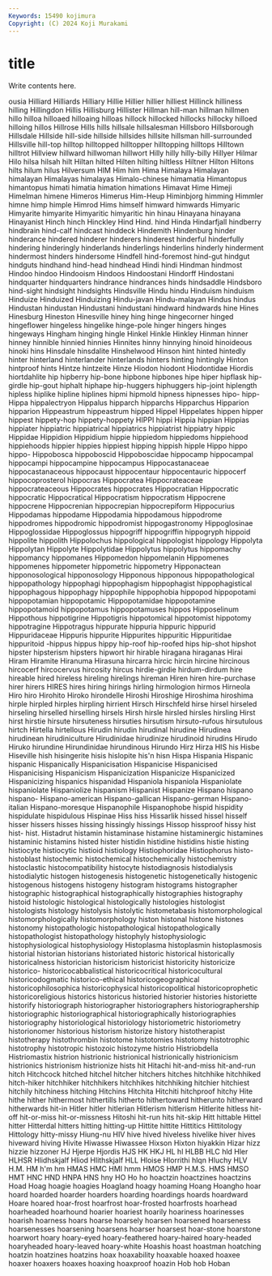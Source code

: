 ```yaml
---
Keywords: 15490 kojimura
Copyright: (C) 2024 Koji Murakami
---
```


# title

Write contents here.



ousia Hilliard Hilliards Hilliary Hillie Hillier hillier hilliest Hillinck
hilliness hilling Hillingdon Hillis Hillisburg Hillister Hillman hill-man hillman hillmen
hillo hilloa hilloaed hilloaing hilloas hillock hillocked hillocks hillocky hilloed
hilloing hillos Hillrose Hills hills hillsale hillsalesman Hillsboro Hillsborough Hillsdale
Hillside hill-side hillside hillsides hillsite hillsman hill-surrounded Hillsville hill-top hilltop
hilltopped hilltopper hilltopping hilltops Hilltown hilltrot Hillview hillward hillwoman hillwort
Hilly hilly hilly-billy Hillyer Hilmar Hilo hilsa hilsah hilt Hiltan
hilted Hilten hilting hiltless Hiltner Hilton Hiltons hilts hilum hilus
Hilversum HIM Him him Hima Himalaya Himalayan himalayan Himalayas himalayas
Himalo-chinese himamatia Himantopus himantopus himati himatia himation himations Himavat Hime
Himeji Himelman himene Himeros Himerus Him-Heup Himinbjorg himming Himmler himne
himp himple Himrod Hims himself himward himwards Himyaric Himyarite himyarite
Himyaritic himyaritic hin hinau Hinayana hinayana Hinayanist Hinch hinch Hinckley
Hind Hind. hind Hinda Hindarfjall hindberry hindbrain hind-calf hindcast hinddeck
Hindemith Hindenburg hinder hinderance hindered hinderer hinderers hinderest hinderful hinderfully
hindering hinderingly hinderlands hinderlings hinderlins hinderly hinderment hindermost hinders hindersome
Hindfell hind-foremost hind-gut hindgut hindguts hindhand hind-head hindhead Hindi hindi
Hindman hindmost Hindoo hindoo Hindooism Hindoos Hindoostani Hindorff Hindostani hindquarter
hindquarters hindrance hindrances hinds hindsaddle Hindsboro hind-sight hindsight hindsights Hindsville
Hindu hindu Hinduism hinduism Hinduize Hinduized Hinduizing Hindu-javan Hindu-malayan Hindus
hindus Hindustan hindustan Hindustani hindustani hindward hindwards hine Hines Hinesburg
Hineston Hinesville hiney hing hinge hingecorner hinged hingeflower hingeless hingelike
hinge-pole hinger hingers hinges hingeways Hingham hinging hingle Hinkel Hinkle
Hinkley Hinman hinner hinney hinnible hinnied hinnies Hinnites hinny hinnying
hinoid hinoideous hinoki hins Hinsdale hinsdalite Hinshelwood Hinson hint hinted
hintedly hinter hinterland hinterlander hinterlands hinters hinting hintingly Hinton hintproof
hints Hintze hintzeite Hinze Hiodon hiodont Hiodontidae Hiordis hiortdahlite hip
hipberry hip-bone hipbone hipbones hipe hiper hipflask hip-girdle hip-gout hiphalt
hiphape hip-huggers hiphuggers hip-joint hiplength hipless hiplike hipline hiplines hipmi
hipmold hipness hipnesses hipo- hipp- Hippa hippalectryon Hippalus hipparch hipparchs
Hipparchus Hipparion hipparion Hippeastrum hippeastrum hipped Hippel Hippelates hippen hipper
hippest hippety-hop hippety-hoppety HIPPI hippi Hippia hippian Hippias hippiater hippiatric
hippiatrical hippiatrics hippiatrist hippiatry hippic Hippidae Hippidion Hippidium hippie hippiedom
hippiedoms hippiehood hippiehoods hippier hippies hippiest hipping hippish hipple Hippo
hippo hippo- Hippobosca hippoboscid Hippoboscidae hippocamp hippocampal hippocampi hippocampine hippocampus
Hippocastanaceae hippocastanaceous hippocaust hippocentaur hippocentauric hippocerf hippocoprosterol hippocras Hippocratea Hippocrateaceae
hippocrateaceous Hippocrates hippocrates Hippocratian Hippocratic hippocratic Hippocratical Hippocratism hippocratism Hippocrene
hippocrene Hippocrenian hippocrepian hippocrepiform Hippocurius Hippodamas hippodame Hippodamia hippodamous hippodrome
hippodromes hippodromic hippodromist hippogastronomy Hippoglosinae Hippoglossidae Hippoglossus hippogriff hippogriffin hippogryph
hippoid hippolite hippolith Hippolochus hippological hippologist hippology Hippolyta Hippolytan Hippolyte
Hippolytidae Hippolytus hippolytus hippomachy hippomancy hippomanes Hippomedon hippomelanin Hippomenes hippomenes
hippometer hippometric hippometry Hipponactean hipponosological hipponosology Hipponous hipponous hippopathological hippopathology
hippophagi hippophagism hippophagist hippophagistical hippophagous hippophagy hippophile hippophobia hippopod hippopotami
hippopotamian hippopotamic Hippopotamidae hippopotamine hippopotamoid hippopotamus hippopotamuses hippos Hipposelinum Hippothous
hippotigrine Hippotigris hippotomical hippotomist hippotomy hippotragine Hippotragus hippurate hippuria hippuric
hippurid Hippuridaceae Hippuris hippurite Hippurites hippuritic Hippuritidae hippuritoid -hippus hippus
hippy hip-roof hip-roofed hips hip-shot hipshot hipster hipsterism hipsters hipwort
hir hirable hiragana hiraganas Hirai Hiram Hiramite Hiranuma Hirasuna hircarra
hircic hircin hircine hircinous hircocerf hircocervus hircosity hircus hirdie-girdie hirdum-dirdum
hire hireable hired hireless hireling hirelings hireman Hiren hiren hire-purchase
hirer hirers HIRES hires hiring hirings hirling hirmologion hirmos Hirneola
Hiro hiro Hirohito Hiroko hirondelle Hiroshi Hiroshige Hiroshima hiroshima hirple
hirpled hirples hirpling hirrient Hirsch Hirschfeld hirse hirsel hirseled hirseling
hirselled hirselling hirsels Hirsh hirsle hirsled hirsles hirsling Hirst hirst
hirstie hirsute hirsuteness hirsuties hirsutism hirsuto-rufous hirsutulous hirtch Hirtella hirtellous
Hirudin hirudin hirudinal hirudine Hirudinea hirudinean hirudiniculture Hirudinidae hirudinize hirudinoid
hirudins Hirudo Hiruko hirundine Hirundinidae hirundinous Hirundo Hirz Hirza HIS
his Hisbe Hiseville hish hisingerite hisis hislopite his'n hisn Hispa
Hispania Hispanic hispanic Hispanically Hispanicisation Hispanicise Hispanicised Hispanicising Hispanicism Hispanicization
Hispanicize Hispanicized Hispanicizing hispanics hispanidad Hispaniola hispaniola Hispaniolate hispaniolate Hispaniolize
hispanism Hispanist Hispanize Hispano hispano hispano- Hispano-american Hispano-gallican Hispano-german Hispano-italian
Hispano-moresque Hispanophile Hispanophobe hispid hispidity hispidulate hispidulous Hispinae Hiss hiss
Hissarlik hissed hissel hisself hisser hissers hisses hissing hissingly hissings
Hissop hissproof hissy hist hist- hist. Histadrut histamin histaminase histamine
histaminergic histamines histaminic histamins histed hister histidin histidine histidins histie
histing histiocyte histiocytic histioid histiology Histiophoridae Histiophorus histo- histoblast histochemic
histochemical histochemically histochemistry histoclastic histocompatibility histocyte histodiagnosis histodialysis histodialytic histogen
histogenesis histogenetic histogenetically histogenic histogenous histogens histogeny histogram histograms histographer
histographic histographical histographically histographies histography histoid histologic histological histologically histologies
histologist histologists histology histolysis histolytic histometabasis histomorphological histomorphologically histomorphology histon
histonal histone histones histonomy histopathologic histopathological histopathologically histopathologist histopathology histophyly
histophysiologic histophysiological histophysiology Histoplasma histoplasmin histoplasmosis historial historian historians historiated
historic historical historically historicalness historician historicism historicist historicity historicize historico-
historicocabbalistical historicocritical historicocultural historicodogmatic historico-ethical historicogeographical historicophilosophica historicophysical historicopolitical historicoprophetic
historicoreligious historics historicus historied historier histories historiette historify historiograph historiographer
historiographers historiographership historiographic historiographical historiographically historiographies historiography historiological historiology historiometric
historiometry historionomer historious historism historize history histotherapist histotherapy histothrombin histotome
histotomies histotomy histotrophic histotrophy histotropic histozoic histozyme histrio Histriobdella Histriomastix
histrion histrionic histrionical histrionically histrionicism histrionics histrionism histrionize hists hit
Hitachi hit-and-miss hit-and-run hitch Hitchcock hitched hitchel hitcher hitchers hitches
hitchhike hitchhiked hitch-hiker hitchhiker hitchhikers hitchhikes hitchhiking hitchier hitchiest hitchily
hitchiness hitching Hitchins Hitchita Hitchiti hitchproof hitchy Hite hithe hither
hithermost hithertills hitherto hithertoward hitherunto hitherward hitherwards hit-in Hitler hitler
hitlerian Hitlerism hitlerism Hitlerite hitless hit-off hit-or-miss hit-or-missness Hitoshi hit-run
hits hit-skip Hitt hittable Hittel hitter Hitterdal hitters hitting hitting-up
Hittite hittite Hittitics Hittitology Hittology hitty-missy Hiung-nu HIV hive hived
hiveless hivelike hiver hives hiveward hiving Hivite Hiwasse Hiwassee Hixson
Hixton hiyakkin Hizar hizz hizzie hizzoner HJ Hjerpe Hjordis HJS
HK HKJ HL hl HLBB HLC hld Hler HLHSR Hlidhskjalf
Hliod Hlithskjalf HLL Hloise Hlorrithi hlqn Hluchy HLV H.M. HM
h'm hm HMAS HMC HMI hmm HMOS HMP H.M.S. HMS
HMSO HMT HNC HND HNPA HNS hny HO Ho ho
hoactzin hoactzines hoactzins Hoad Hoag hoagie hoagies Hoagland hoagy hoaming
Hoang Hoangho hoar hoard hoarded hoarder hoarders hoarding hoardings hoards
hoardward Hoare hoared hoar-frost hoarfrost hoar-frosted hoarfrosts hoarhead hoarheaded hoarhound
hoarier hoariest hoarily hoariness hoarinesses hoarish hoarness hoars hoarse hoarsely
hoarsen hoarsened hoarseness hoarsenesses hoarsening hoarsens hoarser hoarsest hoar-stone hoarstone
hoarwort hoary hoary-eyed hoary-feathered hoary-haired hoary-headed hoaryheaded hoary-leaved hoary-white Hoashis
hoast hoastman hoatching hoatzin hoatzines hoatzins hoax hoaxability hoaxable hoaxed
hoaxee hoaxer hoaxers hoaxes hoaxing hoaxproof hoazin Hob hob Hoban
